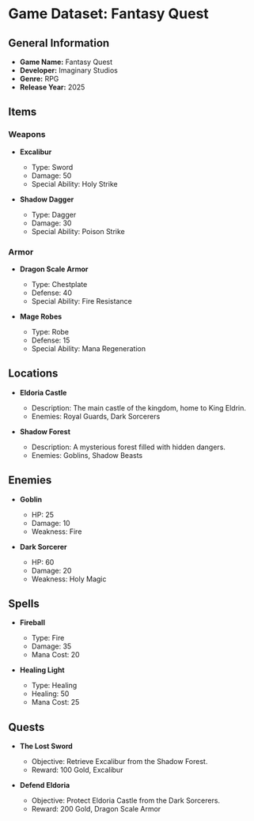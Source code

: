 # Game Dataset: Fantasy Quest

## General Information
- **Game Name:** Fantasy Quest
- **Developer:** Imaginary Studios
- **Genre:** RPG
- **Release Year:** 2025

## Items
### Weapons
- **Excalibur**
  - Type: Sword
  - Damage: 50
  - Special Ability: Holy Strike

- **Shadow Dagger**
  - Type: Dagger
  - Damage: 30
  - Special Ability: Poison Strike

### Armor
- **Dragon Scale Armor**
  - Type: Chestplate
  - Defense: 40
  - Special Ability: Fire Resistance

- **Mage Robes**
  - Type: Robe
  - Defense: 15
  - Special Ability: Mana Regeneration

## Locations
- **Eldoria Castle**
  - Description: The main castle of the kingdom, home to King Eldrin.
  - Enemies: Royal Guards, Dark Sorcerers

- **Shadow Forest**
  - Description: A mysterious forest filled with hidden dangers.
  - Enemies: Goblins, Shadow Beasts

## Enemies
- **Goblin**
  - HP: 25
  - Damage: 10
  - Weakness: Fire

- **Dark Sorcerer**
  - HP: 60
  - Damage: 20
  - Weakness: Holy Magic

## Spells
- **Fireball**
  - Type: Fire
  - Damage: 35
  - Mana Cost: 20

- **Healing Light**
  - Type: Healing
  - Healing: 50
  - Mana Cost: 25

## Quests
- **The Lost Sword**
  - Objective: Retrieve Excalibur from the Shadow Forest.
  - Reward: 100 Gold, Excalibur

- **Defend Eldoria**
  - Objective: Protect Eldoria Castle from the Dark Sorcerers.
  - Reward: 200 Gold, Dragon Scale Armor
